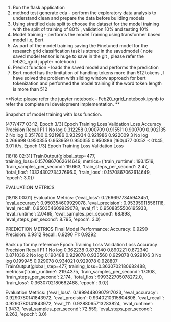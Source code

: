 

1. Run the flask application
2. method test generate eda - perform the exploratory data analysis to understand clean and prepare the data before building models
3. Using stratified data split to choose the dataset for the model training with the split of training of 80% , validation 10% and testing 10%
4. Model training - performs the model Training using transformer based model i.e, Bert
5. As part of the model training saving the Finetuned model for the research grid classification task is stored in the savedmodel ( note saved model tensor is huge to save in the git , please refer the feb20_rgrid jupyter notebook)
6. Predict function - loads the saved model and performs the prediction
7. Bert model has the limitation of handling tokens more than 512 tokens , I have solved the problem with sliding window approach for bert tokenization and performed the model training if the word token length is more than 512

**Note: please refer the jupyter notebook - Feb20_rgrid_notebook.ipynb to refer the complete ml development implementation.
**


 
Snapshot of model training with loss function.

 [477/477 03:12, Epoch 3/3]
Epoch	Training Loss	Validation Loss	Accuracy	Precision	Recall	F1
1	No log	0.312258	0.900709	0.915511	0.900709	0.902135
2	No log	0.351780	0.921986	0.932934	0.921986	0.922009
3	No log	0.266698	0.950355	0.953959	0.950355	0.950886
 [160/477 00:52 < 01:45, 3.01 it/s, Epoch 1/3]
Epoch	Training Loss	Validation Loss

 [18/18 02:31]
TrainOutput(global_step=477, training_loss=0.1570867062614649, metrics={'train_runtime': 193.1519, 'train_samples_per_second': 19.663, 'train_steps_per_second': 2.47, 'total_flos': 1332430273437696.0, 'train_loss': 0.1570867062614649, 'epoch': 3.0})

EVALUATION METRICS

 [18/18 00:01]
Evaluation Metrics: {'eval_loss': 0.2666977345943451, 'eval_accuracy': 0.950354609929078, 'eval_precision': 0.953959115561118, 'eval_recall': 0.950354609929078, 'eval_f1': 0.9508855506195933, 'eval_runtime': 2.0465, 'eval_samples_per_second': 68.898, 'eval_steps_per_second': 8.795, 'epoch': 3.0}

PREDICTION METRICS
Final Model Performance:
Accuracy: 0.9290
Precision: 0.9312
Recall: 0.9290
F1: 0.9292








Back up for my reference
 Epoch	Training Loss	Validation Loss	Accuracy	Precision	Recall	F1
1	No log	0.362238	0.872340	0.890221	0.872340	0.871036
2	No log	0.190488	0.929078	0.933560	0.929078	0.929106
3	No log	0.199945	0.929078	0.934021	0.929078	0.928807
TrainOutput(global_step=477, training_loss=0.3630702180682488, metrics={'train_runtime': 219.4375, 'train_samples_per_second': 17.308, 'train_steps_per_second': 2.174, 'total_flos': 999322705078272.0, 'train_loss': 0.3630702180682488, 'epoch': 3.0})

Evaluation Metrics: {'eval_loss': 0.19994480907917023, 'eval_accuracy': 0.9290780141843972, 'eval_precision': 0.9340210315804808, 'eval_recall': 0.9290780141843972, 'eval_f1': 0.9288065713283824, 'eval_runtime': 1.9433, 'eval_samples_per_second': 72.559, 'eval_steps_per_second': 9.263, 'epoch': 3.0}
